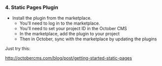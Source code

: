 ### 4. Static Pages Plugin

* Install the plugin from the marketplace. 
	* You'll need to log in to the marketplace.
	* You'll need to set your project ID in the October CMS
	* In the marketplace, add the plugin to your project
	* Then in October, sync with the marketplace by updating the plugins

Just try this:

http://octobercms.com/blog/post/getting-started-static-pages